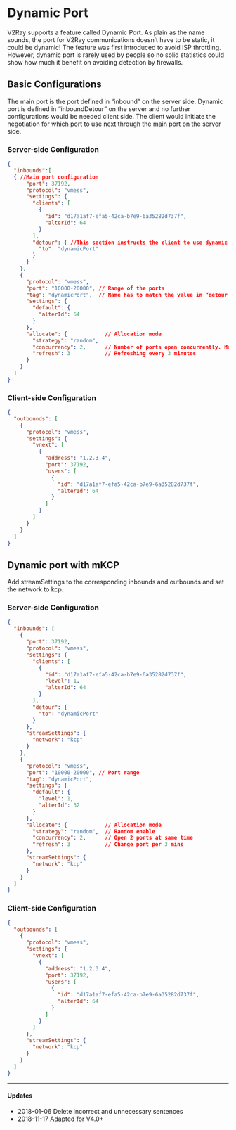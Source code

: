 # Dynamic Port

V2Ray supports a feature called Dynamic Port. As plain as the name sounds, the port for V2Ray communications doesn’t have to be static, it could be dynamic! The feature was first introduced to avoid ISP throttling. However, dynamic port is rarely used by people so no solid statistics could show how much it benefit on avoiding detection by firewalls.

## Basic Configurations

The main port is the port defined in “inbound” on the server side. Dynamic port is defined in “inboundDetour” on the server and no further configurations would be needed client side. The client would initiate the negotiation for which port to use next through the main port on the server side. 

### Server-side Configuration

```json
{
  "inbounds":[
  { //Main port configuration
      "port": 37192,
      "protocol": "vmess",
      "settings": {
        "clients": [
          {
            "id": "d17a1af7-efa5-42ca-b7e9-6a35282d737f",
            "alterId": 64
          }
        ],
        "detour": { //This section instructs the client to use dynamic port for communications
          "to": "dynamicPort"   
        }
      }
    },
    {
      "protocol": "vmess",
      "port": "10000-20000", // Range of the ports
      "tag": "dynamicPort",  // Name has to match the value in “detour to “
      "settings": {
        "default": {
          "alterId": 64
        }
      },
      "allocate": {            // Allocation mode
        "strategy": "random", 
        "concurrency": 2,      // Number of ports open concurrently. Must be less than 1/3 of the number of ports in the range specified above
        "refresh": 3           // Refreshing every 3 minutes
      }
    }
  ]
}
```

### Client-side Configuration

```json
{
  "outbounds": [
    {
      "protocol": "vmess",
      "settings": {
        "vnext": [
          {
            "address": "1.2.3.4",
            "port": 37192,
            "users": [
              {
                "id": "d17a1af7-efa5-42ca-b7e9-6a35282d737f",
                "alterId": 64
              }
            ]
          }
        ]
      }
    }
  ]
}
```

## Dynamic port with mKCP

Add streamSettings to the corresponding inbounds and outbounds and set the network to kcp.

### Server-side Configuration

```json
{
  "inbounds": [
    {
      "port": 37192,
      "protocol": "vmess",
      "settings": {
        "clients": [
          {
            "id": "d17a1af7-efa5-42ca-b7e9-6a35282d737f",
            "level": 1,
            "alterId": 64
          }
        ],
        "detour": {        
          "to": "dynamicPort"   
        }
      },
      "streamSettings": {
        "network": "kcp"
      }
    },
    {
      "protocol": "vmess",
      "port": "10000-20000", // Port range
      "tag": "dynamicPort",       
      "settings": {
        "default": {
          "level": 1,
          "alterId": 32
        }
      },
      "allocate": {            // Allocation mode
        "strategy": "random",  // Random enable 
        "concurrency": 2,      // Open 2 ports at same time
        "refresh": 3           // Change port per 3 mins
      },
      "streamSettings": {
        "network": "kcp"
      }
    }
  ]
}
```

### Client-side Configuration

```json
{
  "outbounds": [
    {
      "protocol": "vmess",
      "settings": {
        "vnext": [
          {
            "address": "1.2.3.4",
            "port": 37192,
            "users": [
              {
                "id": "d17a1af7-efa5-42ca-b7e9-6a35282d737f",
                "alterId": 64
              }
            ]
          }
        ]
      },
      "streamSettings": {
        "network": "kcp"
      }
    }
  ]
}
```

------
#### Updates

- 2018-01-06 Delete incorrect and unnecessary sentences
- 2018-11-17 Adapted for V4.0+
